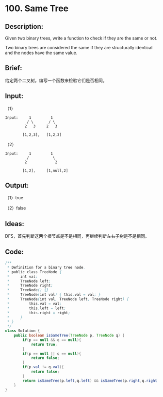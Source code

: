 # 100. Same Tree

## Description:

Given two binary trees, write a function to check if they are the same or not.

Two binary trees are considered the same if they are structurally identical and the nodes have the same value.

## Brief:

给定两个二叉树，编写一个函数来检验它们是否相同。

## Input:

（1）

```
Input:     1         1
          / \       / \
         2   3     2   3

        [1,2,3],   [1,2,3]
```

（2）

```
Input:     1         1
          /           \
         2             2

        [1,2],     [1,null,2]
```

## Output:

（1）true

（2）false

## Ideas:

DFS，首先判断这两个根节点是不是相同，再继续判断左右子树是不是相同。

## Code:

```java
/**
 * Definition for a binary tree node.
 * public class TreeNode {
 *     int val;
 *     TreeNode left;
 *     TreeNode right;
 *     TreeNode() {}
 *     TreeNode(int val) { this.val = val; }
 *     TreeNode(int val, TreeNode left, TreeNode right) {
 *         this.val = val;
 *         this.left = left;
 *         this.right = right;
 *     }
 * }
 */
class Solution {
    public boolean isSameTree(TreeNode p, TreeNode q) {
        if(p == null && q == null){
            return true;
        }
        if(p == null || q == null){
            return false;
        }
        if(p.val != q.val){
            return false;
        }
        return isSameTree(p.left,q.left) && isSameTree(p.right,q.right);
    }
}
```

